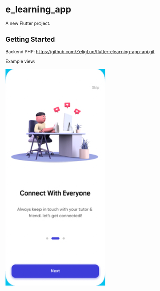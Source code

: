 # e_learning_app

A new Flutter project.

## Getting Started

Backend PHP: https://github.com/ZeligLuo/flutter-elearning-app-api.git

Example view:

<img title="view-1" alt="Welcome Screen" src="/assets/design/d1.png">
